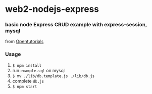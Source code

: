 # web2-nodejs-express

### basic node Express CRUD example with express-session, mysql

from [Opentutorials](https://opentutorials.org/course/3370)

### Usage

1. `$ npm install`
2. run `example.sql` on mysql
3. `$ mv ./lib/db.template.js ./lib/db.js`
4. complete `db.js`
5. `$ npm start`
